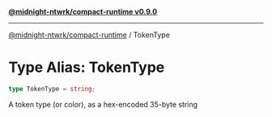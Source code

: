 [**@midnight-ntwrk/compact-runtime v0.9.0**](../README.md)

***

[@midnight-ntwrk/compact-runtime](../globals.md) / TokenType

# Type Alias: TokenType

```ts
type TokenType = string;
```

A token type (or color), as a hex-encoded 35-byte string
